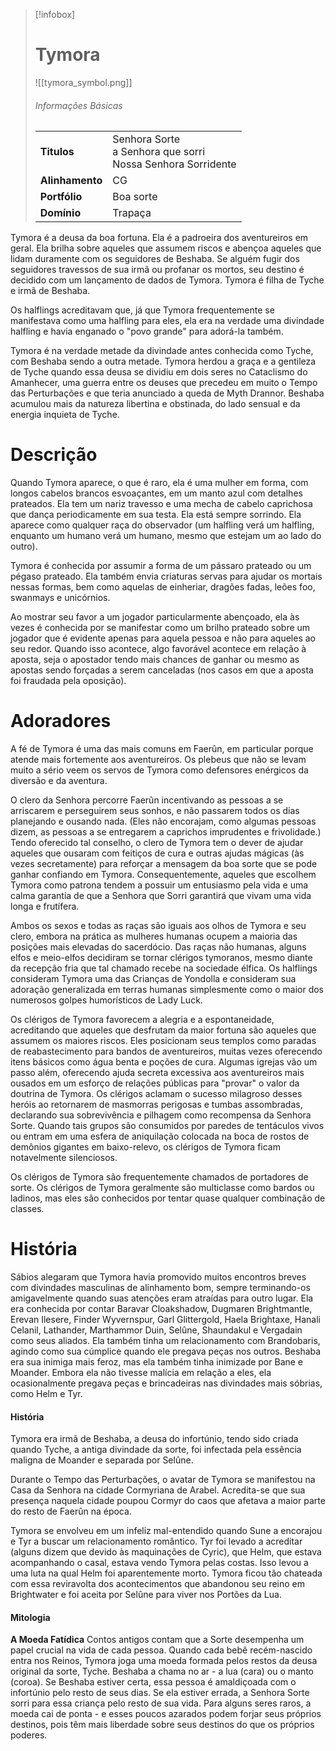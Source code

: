 > [!infobox]
> # Tymora
> ![[tymora_symbol.png]]
> ###### Informações Básicas
> | | |
> | ---- | ---- |
> | **Titulos** | Senhora Sorte<br/>a Senhora que sorri<br/>Nossa Senhora Sorridente |
> | **Alinhamento** | CG |
> | **Portfólio** | Boa sorte |
> | **Domínio** | Trapaça |

Tymora é a deusa da boa fortuna. Ela é a padroeira dos aventureiros em geral. Ela brilha sobre aqueles que assumem riscos e abençoa aqueles que lidam duramente com os seguidores de Beshaba. Se alguém fugir dos seguidores travessos de sua irmã ou profanar os mortos, seu destino é decidido com um lançamento de dados de Tymora. Tymora é filha de Tyche e irmã de Beshaba.

Os halflings acreditavam que, já que Tymora frequentemente se manifestava como uma halfling para eles, ela era na verdade uma divindade halfling e havia enganado o "povo grande" para adorá-la também.

Tymora é na verdade metade da divindade antes conhecida como Tyche, com Beshaba sendo a outra metade. Tymora herdou a graça e a gentileza de Tyche quando essa deusa se dividiu em dois seres no Cataclismo do Amanhecer, uma guerra entre os deuses que precedeu em muito o Tempo das Perturbações e que teria anunciado a queda de Myth Drannor. Beshaba acumulou mais da natureza libertina e obstinada, do lado sensual e da energia inquieta de Tyche.

# Descrição
Quando Tymora aparece, o que é raro, ela é uma mulher em forma, com longos cabelos brancos esvoaçantes, em um manto azul com detalhes prateados. Ela tem um nariz travesso e uma mecha de cabelo caprichosa que dança periodicamente em sua testa. Ela está sempre sorrindo. Ela aparece como qualquer raça do observador (um halfling verá um halfling, enquanto um humano verá um humano, mesmo que estejam um ao lado do outro).

Tymora é conhecida por assumir a forma de um pássaro prateado ou um pégaso prateado. Ela também envia criaturas servas para ajudar os mortais nessas formas, bem como aquelas de einheriar, dragões fadas, leões foo, swanmays e unicórnios.

Ao mostrar seu favor a um jogador particularmente abençoado, ela às vezes é conhecida por se manifestar como um brilho prateado sobre um jogador que é evidente apenas para aquela pessoa e não para aqueles ao seu redor. Quando isso acontece, algo favorável acontece em relação à aposta, seja o apostador tendo mais chances de ganhar ou mesmo as apostas sendo forçadas a serem canceladas (nos casos em que a aposta foi fraudada pela oposição).

# Adoradores
A fé de Tymora é uma das mais comuns em Faerûn, em particular porque atende mais fortemente aos aventureiros. Os plebeus que não se levam muito a sério veem os servos de Tymora como defensores enérgicos da diversão e da aventura.

O clero da Senhora percorre Faerûn incentivando as pessoas a se arriscarem e perseguirem seus sonhos, e não passarem todos os dias planejando e ousando nada. (Eles não encorajam, como algumas pessoas dizem, as pessoas a se entregarem a caprichos imprudentes e frivolidade.) Tendo oferecido tal conselho, o clero de Tymora tem o dever de ajudar aqueles que ousaram com feitiços de cura e outras ajudas mágicas (às vezes secretamente) para reforçar a mensagem da boa sorte que se pode ganhar confiando em Tymora. Consequentemente, aqueles que escolhem Tymora como patrona tendem a possuir um entusiasmo pela vida e uma calma garantia de que a Senhora que Sorri garantirá que vivam uma vida longa e frutífera.

Ambos os sexos e todas as raças são iguais aos olhos de Tymora e seu clero, embora na prática as mulheres humanas ocupem a maioria das posições mais elevadas do sacerdócio. Das raças não humanas, alguns elfos e meio-elfos decidiram se tornar clérigos tymoranos, mesmo diante da recepção fria que tal chamado recebe na sociedade élfica. Os halflings consideram Tymora uma das Crianças de Yondolla e consideram sua adoração generalizada em terras humanas simplesmente como o maior dos numerosos golpes humorísticos de Lady Luck.

Os clérigos de Tymora favorecem a alegria e a espontaneidade, acreditando que aqueles que desfrutam da maior fortuna são aqueles que assumem os maiores riscos. Eles posicionam seus templos como paradas de reabastecimento para bandos de aventureiros, muitas vezes oferecendo itens básicos como água benta e poções de cura. Algumas igrejas vão um passo além, oferecendo ajuda secreta excessiva aos aventureiros mais ousados ​​em um esforço de relações públicas para "provar" o valor da doutrina de Tymora. Os clérigos aclamam o sucesso milagroso desses heróis ao retornarem de masmorras perigosas e tumbas assombradas, declarando sua sobrevivência e pilhagem como recompensa da Senhora Sorte. Quando tais grupos são consumidos por paredes de tentáculos vivos ou entram em uma esfera de aniquilação colocada na boca de rostos de demônios gigantes em baixo-relevo, os clérigos de Tymora ficam notavelmente silenciosos.

Os clérigos de Tymora são frequentemente chamados de portadores de sorte. Os clérigos de Tymora geralmente são multiclasse como bardos ou ladinos, mas eles são conhecidos por tentar quase qualquer combinação de classes.

# História
Sábios alegaram que Tymora havia promovido muitos encontros breves com divindades masculinas de alinhamento bom, sempre terminando-os amigavelmente quando suas atenções eram atraídas para outro lugar. Ela era conhecida por contar Baravar Cloakshadow, Dugmaren Brightmantle, Erevan Ilesere, Finder Wyvernspur, Garl Glittergold, Haela Brightaxe, Hanali Celanil, Lathander, Marthammor Duin, Selûne, Shaundakul e Vergadain como seus aliados. Ela também tinha um relacionamento com Brandobaris, agindo como sua cúmplice quando ele pregava peças nos outros. Beshaba era sua inimiga mais feroz, mas ela também tinha inimizade por Bane e Moander. Embora ela não tivesse malícia em relação a eles, ela ocasionalmente pregava peças e brincadeiras nas divindades mais sóbrias, como Helm e Tyr.

#### História
Tymora era irmã de Beshaba, a deusa do infortúnio, tendo sido criada quando Tyche, a antiga divindade da sorte, foi infectada pela essência maligna de Moander e separada por Selûne.

Durante o Tempo das Perturbações, o avatar de Tymora se manifestou na Casa da Senhora na cidade Cormyriana de Arabel. Acredita-se que sua presença naquela cidade poupou Cormyr do caos que afetava a maior parte do resto de Faerûn na época.

Tymora se envolveu em um infeliz mal-entendido quando Sune a encorajou e Tyr a buscar um relacionamento romântico. Tyr foi levado a acreditar (alguns dizem que devido às maquinações de Cyric), que Helm, que estava acompanhando o casal, estava vendo Tymora pelas costas. Isso levou a uma luta na qual Helm foi aparentemente morto. Tymora ficou tão chateada com essa reviravolta dos acontecimentos que abandonou seu reino em Brightwater e foi aceita por Selûne para viver nos Portões da Lua.

#### Mitologia
**A Moeda Fatídica**
Contos antigos contam que a Sorte desempenha um papel crucial na vida de cada pessoa. Quando cada bebê recém-nascido entra nos Reinos, Tymora joga uma moeda formada pelos restos da deusa original da sorte, Tyche. Beshaba a chama no ar - a lua (cara) ou o manto (coroa). Se Beshaba estiver certa, essa pessoa é amaldiçoada com o infortúnio pelo resto de seus dias. Se ela estiver errada, a Senhora Sorte sorri para essa criança pelo resto de sua vida. Para alguns seres raros, a moeda cai de ponta - e esses poucos azarados podem forjar seus próprios destinos, pois têm mais liberdade sobre seus destinos do que os próprios poderes.